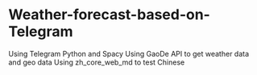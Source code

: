 # Weather-forecast-based-on-Telegram
Using Telegram Python and Spacy 
Using GaoDe API to get weather data and geo data
Using zh_core_web_md to test Chinese
